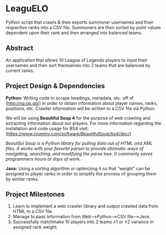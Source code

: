 # LeaguELO
Python script that crawls &amp; then exports summoner usernames and their respective ranks into a CSV file. Summoners are then sorted by point values dependent upon their rank and then arranged into balanced teams.

## Abstract
An application that allows 10 League of Legends players to input their usernames and then sort themselves into 2 teams that are balanced by current ranks.

## Project Design & Dependencies 
**Python:** Writing code to scrape headings, metadata, etc. off of (http://na.op.gg/) in order to obtain information about player names, ranks, positions, etc. Crawler information will be written to a CSV file via Python.

We will be using **Beautiful Soup 4**  for the purpose of web crawling and extracting information about our players. For more information regarding the installation and code usage for BS4 visit: (https://www.crummy.com/software/BeautifulSoup/bs4/doc/)

*Beautiful Soup is a Python library for pulling data out of HTML and XML files. It works with your favorite parser to provide idiomatic ways of navigating, searching, and modifying the parse tree. It commonly saves programmers hours or days of work.*

**Java:** Using a sorting algorithm or optimizing it so that “weight” can be assigned to player ranks in order to simplify the process of grouping them by similar ranks. 

## Project Milestones
1. Learn to implement a web crawler library and output crawled data from HTML to a CSV file.
2. Manage to pass information from Web-->Python-->CSV file-->Java.
3. Successfully matchmake 10 players into 2 teams ±1 or ±2 variance in assigned rank weight.
